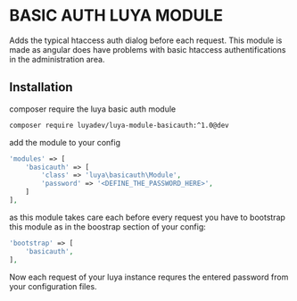 BASIC AUTH LUYA MODULE
====

Adds the typical htaccess auth dialog before each request. This module is made as angular does have problems with basic htaccess authentifications in the administration area.

Installation
----

composer require the luya basic auth module

```sh
composer require luyadev/luya-module-basicauth:^1.0@dev
```

add the module to your config

```php
'modules' => [
    'basicauth' => [
        'class' => 'luya\basicauth\Module',
        'password' => '<DEFINE_THE_PASSWORD_HERE>',
    ]
],
```

as this module takes care each before every request you have to bootstrap this module as in the boostrap section of your config:


```php
'bootstrap' => [
    'basicauth',
],
```

Now each request of your luya instance requres the entered password from your configuration files.
